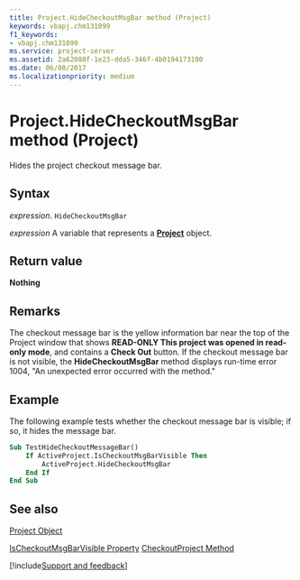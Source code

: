 ```yaml
---
title: Project.HideCheckoutMsgBar method (Project)
keywords: vbapj.chm131099
f1_keywords:
- vbapj.chm131099
ms.service: project-server
ms.assetid: 2a62080f-1e23-dda5-346f-4b0194173190
ms.date: 06/08/2017
ms.localizationpriority: medium
---
```



# Project.HideCheckoutMsgBar method (Project)
Hides the project checkout message bar.

## Syntax

_expression_. `HideCheckoutMsgBar`

_expression_ A variable that represents a **[Project](project.project.md)** object.


## Return value

 **Nothing**


## Remarks

The checkout message bar is the yellow information bar near the top of the Project window that shows **READ-ONLY This project was opened in read-only mode**, and contains a **Check Out** button. If the checkout message bar is not visible, the **HideCheckoutMsgBar** method displays run-time error 1004, "An unexpected error occurred with the method."


## Example

The following example tests whether the checkout message bar is visible; if so, it hides the message bar.


```vb
Sub TestHideCheckoutMessageBar()
    If ActiveProject.IsCheckoutMsgBarVisible Then
        ActiveProject.HideCheckoutMsgBar
    End If
End Sub
```


## See also


[Project Object](Project.Project.md)



[IsCheckoutMsgBarVisible Property](Project.project.ischeckoutmsgbarvisible.md)
[CheckoutProject Method](Project.project.checkoutproject.md)

[!include[Support and feedback](~/includes/feedback-boilerplate.md)]